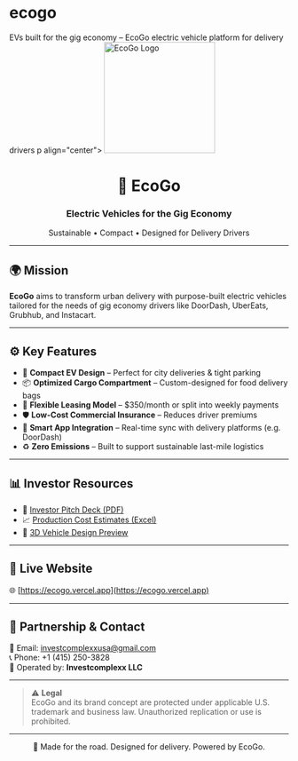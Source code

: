 # ecogo
EVs built for the gig economy – EcoGo electric vehicle platform for delivery drivers
p align="center">
  <img src="https://ecogo.vercel.app/logo.png" alt="EcoGo Logo" width="200"/>
</p>

<h1 align="center">🚗 EcoGo</h1>
<h3 align="center">Electric Vehicles for the Gig Economy</h3>

<p align="center">
  Sustainable • Compact • Designed for Delivery Drivers
</p>

---

## 🌍 Mission

**EcoGo** aims to transform urban delivery with purpose-built electric vehicles tailored for the needs of gig economy drivers like DoorDash, UberEats, Grubhub, and Instacart.

---

## ⚙️ Key Features

- 🔋 **Compact EV Design** – Perfect for city deliveries & tight parking
- 📦 **Optimized Cargo Compartment** – Custom-designed for food delivery bags
- 💸 **Flexible Leasing Model** – $350/month or split into weekly payments
- 🛡️ **Low-Cost Commercial Insurance** – Reduces driver premiums
- 📱 **Smart App Integration** – Real-time sync with delivery platforms (e.g. DoorDash)
- ♻️ **Zero Emissions** – Built to support sustainable last-mile logistics

---

## 📊 Investor Resources

- 📄 [Investor Pitch Deck (PDF)](EcoGo_Investor_Presentation.pdf)
- 📈 [Production Cost Estimates (Excel)](EcoGo_Production_Cost_Estimates.xlsx)
- 🚙 [3D Vehicle Design Preview](A_3D-rendered_digital_image_features_a_modern_elec.png)

---

## 🔗 Live Website

🌐 [https://ecogo.vercel.app](https://ecogo.vercel.app)

---

## 🤝 Partnership & Contact

📧 Email: [investcomplexxusa@gmail.com](mailto:investcomplexxusa@gmail.com)  
📞 Phone: +1 (415) 250-3828  
🏢 Operated by: **Investcomplexx LLC**  

---

> ⚠️ **Legal**  
EcoGo and its brand concept are protected under applicable U.S. trademark and business law. Unauthorized replication or use is prohibited.

---

<p align="center">
  🚗 Made for the road. Designed for delivery. Powered by EcoGo.
</p>
